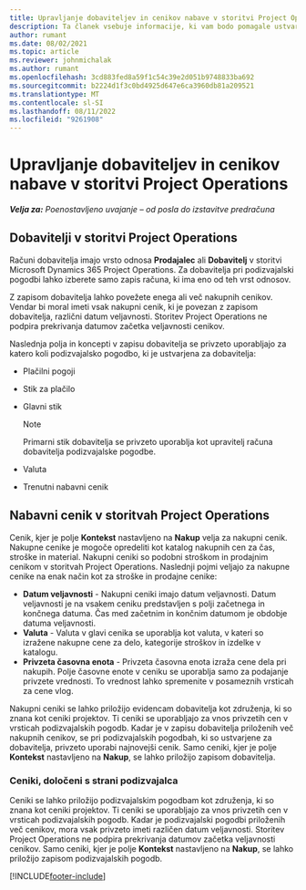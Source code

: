 ```yaml
---
title: Upravljanje dobaviteljev in cenikov nabave v storitvi Project Operations
description: Ta članek vsebuje informacije, ki vam bodo pomagale ustvariti in vzdrževati podatke o prodajalcih in nabavne cenike za podizvajalce.
author: rumant
ms.date: 08/02/2021
ms.topic: article
ms.reviewer: johnmichalak
ms.author: rumant
ms.openlocfilehash: 3cd883fed8a59f1c54c39e2d051b9748833ba692
ms.sourcegitcommit: b2224d1f3c0bd4925d647e6ca3960db81a209521
ms.translationtype: MT
ms.contentlocale: sl-SI
ms.lasthandoff: 08/11/2022
ms.locfileid: "9261908"
---
```

# <a name="vendor-and-purchase-price-list-management-in-project-operations"></a>Upravljanje dobaviteljev in cenikov nabave v storitvi Project Operations


_**Velja za:** Poenostavljeno uvajanje – od posla do izstavitve predračuna_

## <a name="vendors-in-project-operations"></a>Dobavitelji v storitvi Project Operations

Računi dobavitelja imajo vrsto odnosa **Prodajalec** ali **Dobavitelj** v storitvi Microsoft Dynamics 365 Project Operations. Za dobavitelja pri podizvajalski pogodbi lahko izberete samo zapis računa, ki ima eno od teh vrst odnosov.

Z zapisom dobavitelja lahko povežete enega ali več nakupnih cenikov. Vendar bi moral imeti vsak nakupni cenik, ki je povezan z zapisom dobavitelja, različni datum veljavnosti. Storitev Project Operations ne podpira prekrivanja datumov začetka veljavnosti cenikov.

Naslednja polja in koncepti v zapisu dobavitelja se privzeto uporabljajo za katero koli podizvajalsko pogodbo, ki je ustvarjena za dobavitelja:

- Plačilni pogoji
- Stik za plačilo
- Glavni stik

    > [!NOTE]
    > Primarni stik dobavitelja se privzeto uporablja kot upravitelj računa dobavitelja podizvajalske pogodbe.

- Valuta
- Trenutni nabavni cenik

## <a name="purchase-price-lists-in-project-operations"></a>Nabavni cenik v storitvah Project Operations

Cenik, kjer je polje **Kontekst** nastavljeno na **Nakup** velja za nakupni cenik. Nakupne cenike je mogoče opredeliti kot katalog nakupnih cen za čas, stroške in material. Nakupni ceniki so podobni stroškom in prodajnim cenikom v storitvah Project Operations. Naslednji pojmi veljajo za nakupne cenike na enak način kot za stroške in prodajne cenike:

- **Datum veljavnosti** - Nakupni ceniki imajo datum veljavnosti. Datum veljavnosti je na vsakem ceniku predstavljen s polji začetnega in končnega datuma. Čas med začetnim in končnim datumom je obdobje datuma veljavnosti.
- **Valuta** - Valuta v glavi cenika se uporablja kot valuta, v kateri so izražene nakupne cene za delo, kategorije stroškov in izdelke v katalogu.
- **Privzeta časovna enota** - Privzeta časovna enota izraža cene dela pri nakupih. Polje časovne enote v ceniku se uporablja samo za podajanje privzete vrednosti. To vrednost lahko spremenite v posameznih vrsticah za cene vlog.

Nakupni ceniki se lahko priložijo evidencam dobavitelja kot združenja, ki so znana kot ceniki projektov. Ti ceniki se uporabljajo za vnos privzetih cen v vrsticah podizvajalskih pogodb. Kadar je v zapisu dobavitelja priloženih več nakupnih cenikov, se pri podizvajalskih pogodbah, ki so ustvarjene za dobavitelja, privzeto uporabi najnovejši cenik. Samo ceniki, kjer je polje **Kontekst** nastavljeno na **Nakup**, se lahko priložijo zapisom dobavitelja.

### <a name="subcontract-specific-purchase-price-lists"></a>Ceniki, določeni s strani podizvajalca

Ceniki se lahko priložijo podizvajalskim pogodbam kot združenja, ki so znana kot ceniki projektov. Ti ceniki se uporabljajo za vnos privzetih cen v vrsticah podizvajalskih pogodb. Kadar je podizvajalski pogodbi priloženih več cenikov, mora vsak privzeto imeti različen datum veljavnosti. Storitev Project Operations ne podpira prekrivanja datumov začetka veljavnosti cenikov. Samo ceniki, kjer je polje **Kontekst** nastavljeno na **Nakup**, se lahko priložijo zapisom podizvajalskih pogodb.

[!INCLUDE[footer-include](../../includes/footer-banner.md)]
